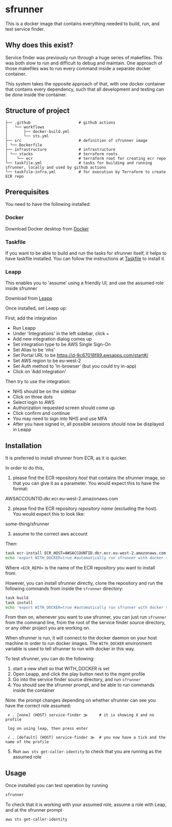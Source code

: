 # sfrunner

This is a docker image that contains everything needed to build,
run, and test service finder.

## Why does this exist?

Service finder was previously run through a huge series
of makefiles.  This was both slow to run and difficult to
debug and maintain.  One approach of those makefiles was
to run every command inside a separate docker container.

This system takes the opposite approach of that, with one
docker container that contains every dependency, such that
all development and testing can be done inside the container.
          
## Structure of project

```
├── .github                     # github actions
│   └── workflows
│       ├── docker-build.yml
│       └── sts.yml
├── src                         # definition of sfrunner image
│ └── Dockerfile
├── infrastructure              # infrastructure
│ └── stacks                    # terraform roots
│    └── ecr                    # terraform root for creating ecr repo
└── taskfile.yml                # tasks for building and running sfrunner, locally and used by github actions
└── taskfile-infra.yml          # for execution by Terraform to create ECR repo

```


## Prerequisites

You need to have the following installed:
                                                                  
### Docker

Download Docker desktop from [Docker](https://www.docker.com/) 

### Taskfile

If you want to be able to build and run the tasks for sfrunner itself,
it helps to have taskfile installed.  You can follow the instructions at
[Taskfile](https://taskfile.dev/#/installation) to install it.

### Leapp
        
This enables you to 'assume' using a friendly UI, and use the assumed role inside sfrunner

Download from [Leapp](https://www.leapp.cloud/download/desktop-app) 

Once installed, set Leapp up:
   
First, add the integration
* Run Leapp
* Under 'Integrations' in the left sidebar, click +
* Add new integration dialog comes up
* Set integration type to be AWS Single Sign-On
* Set Alias to be 'nhs'
* Set Portal URL to be https://d-9c67018f89.awsapps.com/start#/
* Set AWS region to be eu-west-2
* Set Auth method to 'In-browser' (but you could try in-app)
* Click on 'Add integration'
  
Then try to use the integration:
* NHS should be on the sidebar
* Click on three dots
* Select login to AWS
* Authorization requested screen should come up
* Click confirm and continue
* You may need to sign into NHS and use MFA
* After you have signed in, all possible sessions should now be displayed in Leapp



## Installation
                                        
It is preferred to install sfrunner from ECR, as it is quicker.  

In order to do this,

1. please find the ECR repository *host* that contains the sfrunner image, so that you can give it
as a parameter.  You would expect this to have the format:

AWSACCOUNTID.dkr.ecr.eu-west-2.amazonaws.com

2. please find the ECR repository *repository name* (excluding the host).  You would expect this to look
like:

some-thing/sfrunner
                                                          
3. assume to the correct aws account

Then:
```bash
task ecr-install ECR_HOST=AWSACCOUNTID.dkr.ecr.eu-west-2.amazonaws.com ECR_REPO=some-thing/sfrunner
echo 'export WITH_DOCKER=true #automatically run sfrunner with docker support' >> ~/.zshrc
```

Where `<ECR_REPO>` is the name of the ECR repository you want to install from.

However, you can install sfrunner directly, clone the repository and run the following commands from inside the `sfrunner` directory:

```bash
task build
task install
echo 'export WITH_DOCKER=true #automatically run sfrunner with docker support' >> ~/.zshrc
```
       
From then on, whenever you want to use sfrunner, you can just run `sfrunner` from the command line,
from the root of the service finder source directory, or any other project you are working on.

When sfrunner is run, it will connect to the docker daemon on your host machine in order to run
docker images.  The `WITH_DOCKER` environment variable is used to tell sfrunner to run with docker in
this way.

To test sfrunner, you can do the following: 
1. start a new shell so that WITH_DOCKER is set
2. Open Leapp, and click the play button next to the mgmt profile
3. Go into the service finder source directory, and run `sfrunner`
4. You should see the sfrunner prompt, and be able to run commands inside the container

Note: the prompt changes depending on whether sfrunner can see you have the correct role assumed:

```
 ✗ . [none] (HOST) service-finder ⨠     # it is showing X and no profile
 
 log on using leap, then press enter 
 
 √ . [default] (HOST) service-finder ⨠  # you now have a tick and the name of the profile
```

5. Run `aws sts get-caller-identity` to check that you are running as the assumed role


## Usage

Once installed you can test operation by running

```bash
sfrunner
```
          
To check that it is working with your assumed role, assume a role with Leap, and
at the sfrunner prompt

```bash
aws sts get-caller-identity
```


